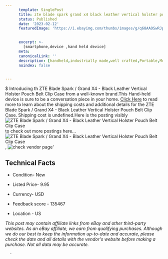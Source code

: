 ```yaml
---
      template: SinglePost
      title: zte blade spark grand x4 black leather vertical holster pouch belt clip case
      status: Published
      date: '2023-02-12'
      featuredImage: 'https://i.ebayimg.com/thumbs/images/g/q68AAOSwRJpdHT9Y/s-l225.jpg'
       

      excerpt: >-
        [smartphone,device ,hand held device]
      meta:
      canonicalLink: ''
      description: [handheld,industrially made,well crafted,Portable,Mobile,Compact,Convenient,Lightweight,Maneuverable,Man-portable,Miniature,Carriable,Hand-held,Light,Holdable,Transportable,Mobile device,Pocket-sized,On-the-go,Wireless,Cordless,Compact size,Convenient size, smartphone,device ,hand held device]
      noindex: false
      

---
```

$
      Introducing th ZTE Blade Spark / Grand X4 - Black Leather Vertical Holster Pouch Belt Clip Case from a well-known brand.This Hand-held device  is sure to be a conversation piece in your home. [Click Here](https://www.ebay.com/itm/133107300982?hash=item1efdd03a76%3Ag%3Aq68AAOSwRJpdHT9Y&mkevt=1&mkcid=1&mkrid=711-53200-19255-0&campid=%253CePNCampaignId%253E&customid=%253CreferenceId%253E&toolid=10049) to read more to learn about the shipping costs and additional details for the ZTE Blade Spark / Grand X4 - Black Leather Vertical Holster Pouch Belt Clip Case. Shipping cost is undefined.Here is the posting visibly ![ZTE Blade Spark / Grand X4 - Black Leather Vertical Holster Pouch Belt Clip Case](https://i.ebayimg.com/thumbs/images/g/q68AAOSwRJpdHT9Y/s-l225.jpg) to check out more postings here... ![ZTE Blade Spark / Grand X4 - Black Leather Vertical Holster Pouch Belt Clip Case](https://i.ebayimg.com/images/g/q68AAOSwRJpdHT9Y/s-l960.jpg), ![check vendor page](https://origin-galleryplus.ebayimg.com/ws/web/133107300982_2_0_1/225x225.jpg,https://origin-galleryplus.ebayimg.com/ws/web/133107300982_3_0_1/225x225.jpg,https://origin-galleryplus.ebayimg.com/ws/web/133107300982_4_0_1/225x225.jpg,https://origin-galleryplus.ebayimg.com/ws/web/133107300982_5_0_1/225x225.jpg,https://origin-galleryplus.ebayimg.com/ws/web/133107300982_6_0_1/225x225.jpg,https://origin-galleryplus.ebayimg.com/ws/web/133107300982_7_0_1/225x225.jpg,https://origin-galleryplus.ebayimg.com/ws/web/133107300982_8_0_1/225x225.jpg)'

      

 ## Technical Facts 



     
      

 - Condition- New 


      

 - Listed Price- 9.95 


      

 - Currency- USD 


      

 - Feedback score - 135467 


      

 - Location - US 


      
      

 *_This post may contain affiliate links from eBay and other third-party websites. As an eBay affiliate, we earn from qualifying purchases. Although we do our best to keep the information up-to-date and accurate, please check the date and all details with the vendor's website before making a purchase. Not all data may be accurate._*




      -
